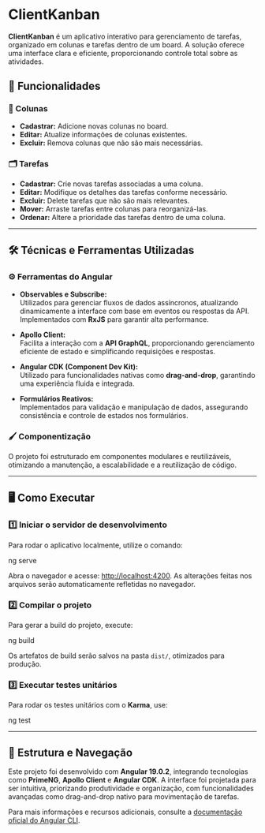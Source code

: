 
# ClientKanban

**ClientKanban** é um aplicativo interativo para gerenciamento de tarefas, organizado em colunas e tarefas dentro de um board. A solução oferece uma interface clara e eficiente, proporcionando controle total sobre as atividades.

## 🚀 Funcionalidades

### 📂 Colunas
- **Cadastrar:** Adicione novas colunas no board.
- **Editar:** Atualize informações de colunas existentes.
- **Excluir:** Remova colunas que não são mais necessárias.

### 🗂️ Tarefas
- **Cadastrar:** Crie novas tarefas associadas a uma coluna.
- **Editar:** Modifique os detalhes das tarefas conforme necessário.
- **Excluir:** Delete tarefas que não são mais relevantes.
- **Mover:** Arraste tarefas entre colunas para reorganizá-las.
- **Ordenar:** Altere a prioridade das tarefas dentro de uma coluna.

---

## 🛠️ Técnicas e Ferramentas Utilizadas

### ⚙️ **Ferramentas do Angular**
- **Observables e Subscribe:**  
  Utilizados para gerenciar fluxos de dados assíncronos, atualizando dinamicamente a interface com base em eventos ou respostas da API. Implementados com **RxJS** para garantir alta performance.

- **Apollo Client:**  
  Facilita a interação com a **API GraphQL**, proporcionando gerenciamento eficiente de estado e simplificando requisições e respostas.

- **Angular CDK (Component Dev Kit):**  
  Utilizado para funcionalidades nativas como **drag-and-drop**, garantindo uma experiência fluida e integrada.

- **Formulários Reativos:**  
  Implementados para validação e manipulação de dados, assegurando consistência e controle de estados nos formulários.

### 🖌️ **Componentização**
O projeto foi estruturado em componentes modulares e reutilizáveis, otimizando a manutenção, a escalabilidade e a reutilização de código.

---

## 🖥️ Como Executar

### 1️⃣ **Iniciar o servidor de desenvolvimento**
Para rodar o aplicativo localmente, utilize o comando:

ng serve

Abra o navegador e acesse: [http://localhost:4200](http://localhost:4200). As alterações feitas nos arquivos serão automaticamente refletidas no navegador.

### 2️⃣ **Compilar o projeto**
Para gerar a build do projeto, execute:

ng build

Os artefatos de build serão salvos na pasta `dist/`, otimizados para produção.

### 3️⃣ **Executar testes unitários**
Para rodar os testes unitários com o **Karma**, use:

ng test

---

## 📖 Estrutura e Navegação

Este projeto foi desenvolvido com **Angular 19.0.2**, integrando tecnologias como **PrimeNG**, **Apollo Client** e **Angular CDK**. A interface foi projetada para ser intuitiva, priorizando produtividade e organização, com funcionalidades avançadas como drag-and-drop nativo para movimentação de tarefas.

Para mais informações e recursos adicionais, consulte a [documentação oficial do Angular CLI](https://angular.dev/tools/cli).

